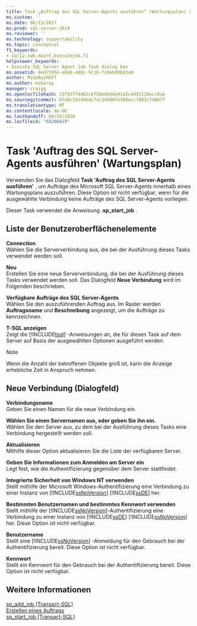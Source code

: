 ```yaml
---
title: Task „Auftrag des SQL Server-Agents ausführen“ (Wartungsplan) | Microsoft-Dokumentation
ms.custom: ''
ms.date: 06/13/2017
ms.prod: sql-server-2014
ms.reviewer: ''
ms.technology: supportability
ms.topic: conceptual
f1_keywords:
- sql12.swb.maint.executejob.f1
helpviewer_keywords:
- Execute SQL Server Agent Job Task dialog box
ms.assetid: 4ed75956-ebb8-4d8c-9c16-fc0eb00bd3a0
author: MikeRayMSFT
ms.author: mikeray
manager: craigg
ms.openlocfilehash: 33f037f4d82cbf5bbdebde01a5c4492128ecc8ae
ms.sourcegitcommit: 6fd8c1914de4c7ac24900fe388ecc7883c740077
ms.translationtype: MT
ms.contentlocale: de-DE
ms.lasthandoff: 04/26/2020
ms.locfileid: "68206029"
---
```

# <a name="execute-sql-server-agent-job-task-maintenance-plan"></a>Task 'Auftrag des SQL Server-Agents ausführen' (Wartungsplan)
  Verwenden Sie das Dialogfeld **Task 'Auftrag des SQL Server-Agents ausführen'** , um Aufträge des Microsoft SQL Server-Agents innerhalb eines Wartungsplans auszuführen. Diese Option ist nicht verfügbar, wenn für die ausgewählte Verbindung keine Aufträge des SQL Server-Agents vorliegen.  
  
 Dieser Task verwendet die Anweisung **.sp_start_job** .  
  
## <a name="uielement-list"></a>Liste der Benutzeroberflächenelemente  
 **Connection**  
 Wählen Sie die Serververbindung aus, die bei der Ausführung dieses Tasks verwendet werden soll.  
  
 **Neu**  
 Erstellen Sie eine neue Serververbindung, die bei der Ausführung dieses Tasks verwendet werden soll. Das Dialogfeld **Neue Verbindung** wird im Folgenden beschrieben.  
  
 **Verfügbare Aufträge des SQL Server-Agents**  
 Wählen Sie den auszuführenden Auftrag aus. Im Raster werden **Auftragsname** und **Beschreibung** angezeigt, um die Aufträge zu kennzeichnen.  
  
 **T-SQL anzeigen**  
 Zeigt die [!INCLUDE[tsql](../../includes/tsql-md.md)] -Anweisungen an, die für diesen Task auf dem Server auf Basis der ausgewählten Optionen ausgeführt werden.  
  
> [!NOTE]  
>  Wenn die Anzahl der betroffenen Objekte groß ist, kann die Anzeige erhebliche Zeit in Anspruch nehmen.  
  
## <a name="new-connection-dialog-box"></a>Neue Verbindung (Dialogfeld)  
 **Verbindungsname**  
 Geben Sie einen Namen für die neue Verbindung ein.  
  
 **Wählen Sie einen Servernamen aus, oder geben Sie ihn ein.**  
 Wählen Sie den Server aus, zu dem bei der Ausführung dieses Tasks eine Verbindung hergestellt werden soll.  
  
 **Aktualisieren**  
 Mithilfe dieser Option aktualisieren Sie die Liste der verfügbaren Server.  
  
 **Geben Sie Informationen zum Anmelden am Server ein**  
 Legt fest, wie die Authentifizierung gegenüber dem Server stattfindet.  
  
 **Integrierte Sicherheit von Windows NT verwenden**  
 Stellt mithilfe der Microsoft Windows-Authentifizierung eine Verbindung zu einer Instanz von [!INCLUDE[ssNoVersion](../../includes/ssnoversion-md.md)] [!INCLUDE[ssDE](../../includes/ssde-md.md)] her.  
  
 **Bestimmten Benutzernamen und bestimmtes Kennwort verwenden**  
 Stellt mithilfe der [!INCLUDE[ssNoVersion](../../includes/ssnoversion-md.md)]-Authentifizierung eine Verbindung zu einer Instanz von [!INCLUDE[ssDE](../../includes/ssde-md.md)] [!INCLUDE[ssNoVersion](../../includes/ssnoversion-md.md)] her. Diese Option ist nicht verfügbar.  
  
 **Benutzername**  
 Stellt eine [!INCLUDE[ssNoVersion](../../includes/ssnoversion-md.md)] -Anmeldung für den Gebrauch bei der Authentifizierung bereit. Diese Option ist nicht verfügbar.  
  
 **Kennwort**  
 Stellt ein Kennwort für den Gebrauch bei der Authentifizierung bereit. Diese Option ist nicht verfügbar.  
  
## <a name="see-also"></a>Weitere Informationen  
 [sp_add_job &#40;Transact-SQL&#41;](/sql/relational-databases/system-stored-procedures/sp-add-job-transact-sql)   
 [Erstellen eines Auftrags](../../ssms/agent/create-a-job.md)   
 [sp_start_job &#40;Transact-SQL&#41;](/sql/relational-databases/system-stored-procedures/sp-start-job-transact-sql)  
  
  
